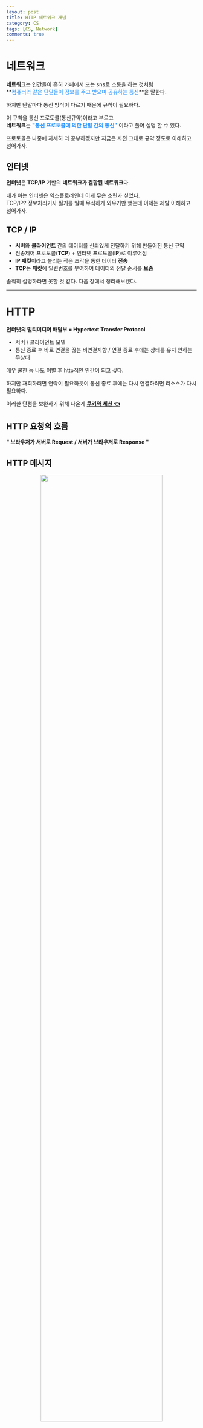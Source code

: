 ```yaml
---
layout: post
title: HTTP 네트워크 개념
category: CS
tags: [CS, Network]
comments: true
---
```


# 네트워크
**네트워크**는 인간들이 흔히 카페에서 또는 sns로 소통을 하는 것처럼<br>**<font color='#1E90FF'>컴퓨터와 같은 단말들이 정보를 주고 받으며 공유하는 통신</font>**을 말한다.
 
하지만 단말마다 통신 방식이 다르기 때문에 규칙이 필요하다.
 
이 규칙을  통신 프로토콜(통신규약)이라고 부르고   
**네트워크**는 **<font color='#1E90FF'>"통신 프로토콜에 의한 단말 간의 통신"</font>** 이라고 풀어 설명 할 수 있다.
 
 프로토콜은 나중에 자세히 더 공부하겠지만 지금은 사전 그대로 규약 정도로 이해하고 넘어가자.

## 인터넷 

 
**인터넷**은 **TCP/IP** 기반의 **네트워크가 결합된 네트워크**다.
 
내가 아는 인터넷은 익스플로러인데 이게 무슨 소린가 싶었다.   
TCP/IP? 정보처리기사 필기를 딸때 무식하게 외우기만 했는데 이제는 제발 이해하고 넘어가자.

## TCP / IP 

- **서버**와 **클라이언트** 간의 데이터를 신뢰있게 전달하기 위해 만들어진 통신 규약
- 전송제어 프로토콜(**TCP**) + 인터넷 프로토콜(**IP**)로 이루어짐
- **IP 패킷**이라고 불리는 작은 조각을 통한 데이터 **전송**
- **TCP**는 **패킷**에 일련번호를 부여하여 데이터의 전달 순서를 **보증**
 
솔직히 설명하라면 못할 것 같다. 다음 장에서 정리해보겠다.

---

# HTTP
**인터넷의 멀티미디어 배달부 = Hypertext Transfer Protocol**
- 서버 / 클라이언트 모델
- 통신 종료 후 바로 연결을 끊는 비연결지향  /  연결 종료 후에는 상태를 유지 안하는 무상태
 
매우 쿨한 놈 나도 이별 후 http적인 인간이 되고 싶다.
 
하지만 재회하려면 연락이 필요하듯이 통신 종료 후에는 다시 연결하려면 리소스가 다시 필요하다.

이러한 단점을 보완하기 위해 나온게 [**쿠키와 세션 👈**](https://blog.naver.com/bohwajung/222233532663)
 

## HTTP 요청의 흐름

**" 브라우저가 서버로  Request  /   서버가 브라우저로 Response "**
 
## HTTP  메시지
<p align="center"><img width="80%"  src="https://user-images.githubusercontent.com/76654131/139288500-4fa74240-8f30-481d-a5ce-64153a59b86d.png"></p>

<br>

<p align="center"><img width="80%" src="https://user-images.githubusercontent.com/76654131/139288621-8eadcc2e-6187-48bc-9a18-ebaa4f36707d.png"></p>

 

## HTTP 요청 메서드
**서버에게 요청의 종류를 알리는 것**
- **GET** : 정보 요청 (select)
- **POST** : 정보 입력 (insert)  -> 주로 회원가입, 로그인 등 새로운걸 등록하는 것들
- **PUT** : 정보 수정(update)
- **DELETE** : 정보 삭제(delete)
 

## HTTP 응답 코드
- **100번대** : 요청을 받았으며 작업 계속 진행
- **200번대** : 요청을 성공적으로 받아들임
- **300번대** : 요청 완료를 위해 추가 조치 필요
- **400번대** : 요청의 문법 오류이거나 요청 처리  ->  프론트에서 먼저 문제 확인! 서버로 먼저 따졌다간 혼날수도
- **500번대** : 서버가 유효한 요청 응답 실패  ->  통상 서버쪽이 문제일 확률 높음

[**HTTP 상태 코드 👈**](https://developer.mozilla.org/ko/docs/Web/HTTP/Status)

<p align="center"><img width="50%" src="https://user-images.githubusercontent.com/76654131/139288948-4f320975-1bf2-49e8-a320-ceab1e712d24.png"></p>
><center>여담이긴 한데,,,<br>  
오늘 회원정보 수정을 하는데 계속 이게 떠서 전화로 따졌는데 자기네는 문제가 없단다...<br> 
아무말도 못하고 이상한 숫자만 뜬다고 했는데...<br>
아는만큼 보이는것이 아닌, 아는 만큼 따질수 있다.</center>
  
---

## URL 구조

- 인터넷 상의 리소스 위치
- 특정 웹 서버의 특정 리소스에 접근 경로
- URI (Uniform Resource Identifier) : 식별자
- URL (Uniform Resource Locator) : 위치
- URN (Uniform Resource Name) : 이름

<p align="center"><img width="90%" src="https://user-images.githubusercontent.com/76654131/139289228-f429ab68-e504-488c-8599-04cc94c17bf0.png"></p>


- Scheme : 웹 클라이언트가 리소스에 접근하는 방식 ex) http, https(http 암호화 버전), ftp  
- Host : 서버의 위치
- Http 포트 기본값은 80, https 포트 기본값은 443이다. (포트 번호는 생략되는 경우도 있음)
- Path : 리소스의 경로
- Query : ?key=value 형식
 
<br>
<br>
<br>

>**Reference**   
본 포스팅은 아래 사이트를 참조 및 인용하여 개인공부 용도로 작성되었습니다.   
잘못된 내용 피드백 주시면 반영하겠습니다. 감사합니다.   
[https://blog.naver.com/qjawnswkd/222284233457](https://blog.naver.com/qjawnswkd/222284233457)